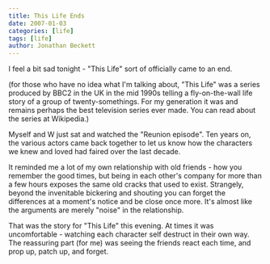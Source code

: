 ```yaml
---
title: This Life Ends
date: 2007-01-03
categories: [life]
tags: [life]
author: Jonathan Beckett
---
```


I feel a bit sad tonight - "This Life" sort of officially came to an end.

(for those who have no idea what I'm talking about, "This Life" was a series produced by BBC2 in the UK in the mid 1990s telling a fly-on-the-wall life story of a group of twenty-somethings. For my generation it was and remains perhaps the best television series ever made. You can read about the series at Wikipedia.)

Myself and W just sat and watched the "Reunion episode". Ten years on, the various actors came back together to let us know how the characters we knew and loved had faired over the last decade.

It reminded me a lot of my own relationship with old friends - how you remember the good times, but being in each other's company for more than a few hours exposes the same old cracks that used to exist. Strangely, beyond the invenitable bickering and shouting you can forget the differences at a moment's notice and be close once more. It's almost like the arguments are merely "noise" in the relationship.

That was the story for "This Life" this evening. At times it was uncomfortable - watching each character self destruct in their own way. The reassuring part (for me) was seeing the friends react each time, and prop up, patch up, and forget.